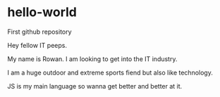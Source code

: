 # hello-world
First github repository

Hey fellow IT peeps.

My name is Rowan. I am looking to get into the IT industry. 

I am a huge outdoor and extreme sports fiend but also like technology. 

JS is my main language so wanna get better and better at it.

